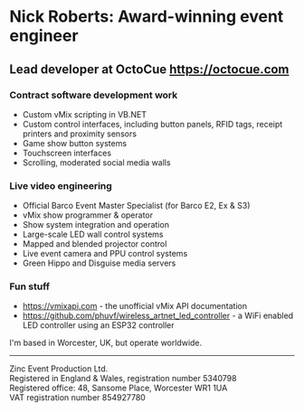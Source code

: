 # Nick Roberts: Award-winning event engineer

## Lead developer at OctoCue https://octocue.com

### Contract software development work

- Custom vMix scripting in VB.NET
- Custom control interfaces, including button panels, RFID tags, receipt printers and proximity sensors
- Game show button systems
- Touchscreen interfaces
- Scrolling, moderated social media walls

### Live video engineering

- Official Barco Event Master Specialist (for Barco E2, Ex & S3)
- vMix show programmer & operator
- Show system integration and operation
- Large-scale LED wall control systems
- Mapped and blended projector control
- Live event camera and PPU control systems
- Green Hippo and Disguise media servers

<!-- ### People I work with

- Coming soon! -->

### Fun stuff

- https://vmixapi.com - the unofficial vMix API documentation
- https://github.com/phuvf/wireless_artnet_led_controller - a WiFi enabled LED controller using an ESP32 controller

I'm based in Worcester, UK, but operate worldwide.

___
Zinc Event Production Ltd.\
Registered in England & Wales, registration number 5340798\
Registered office: 48, Sansome Place, Worcester WR1 1UA\
VAT registration number 854927780

